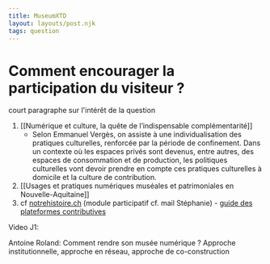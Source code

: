 ```yaml
---
title: MuseumXTD
layout: layouts/post.njk
tags: question
---
```

# Comment encourager la participation du visiteur ?

court paragraphe sur l'intérêt de la question


1. [[Numérique et culture, la quête de l’indispensable complémentarité]]
	- Selon Emmanuel Vergès, on assiste à une individualisation des pratiques culturelles, renforcée par la période de confinement. Dans un contexte où les espaces privés sont devenus, entre autres, des espaces de consommation et de production, les politiques culturelles vont devoir prendre en compte ces pratiques culturelles à domicile et la culture de contribution. 
2. [[Usages et pratiques numériques muséales et patrimoniales en Nouvelle-Aquitaine]]
3. cf [notrehistoire.ch](https://notrehistoire.ch/posts/notrehistoire-guide-plateformes-contributives) (module participatif cf. mail Stéphanie) - [guide des plateformes contributives](https://notrehistoire.ch/posts/notrehistoire-guide-plateformes-contributives)

Video J1:

Antoine Roland: Comment rendre son musée numérique ? Approche institutionnelle, approche en réseau, approche de co-construction 
